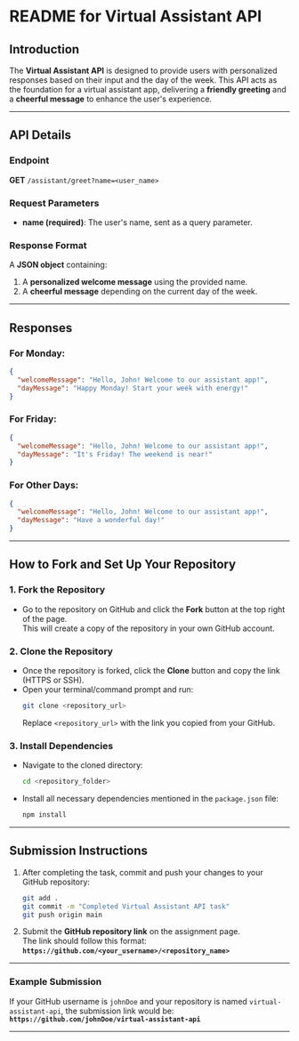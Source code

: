 # **README for Virtual Assistant API**

## **Introduction**
The **Virtual Assistant API** is designed to provide users with personalized responses based on their input and the day of the week. This API acts as the foundation for a virtual assistant app, delivering a **friendly greeting** and a **cheerful message** to enhance the user's experience.

---

## **API Details**

### **Endpoint**
**GET** `/assistant/greet?name=<user_name>`

### **Request Parameters**
- **name (required)**: The user's name, sent as a query parameter.

### **Response Format**
A **JSON object** containing:
1. A **personalized welcome message** using the provided name.
2. A **cheerful message** depending on the current day of the week.

---


## **Responses**

### **For Monday:**
```json
{
  "welcomeMessage": "Hello, John! Welcome to our assistant app!",
  "dayMessage": "Happy Monday! Start your week with energy!"
}
```

### **For Friday:**
```json
{
  "welcomeMessage": "Hello, John! Welcome to our assistant app!",
  "dayMessage": "It's Friday! The weekend is near!"
}
```

### **For Other Days:**
```json
{
  "welcomeMessage": "Hello, John! Welcome to our assistant app!",
  "dayMessage": "Have a wonderful day!"
}
```

---

## **How to Fork and Set Up Your Repository**

### **1. Fork the Repository**
- Go to the repository on GitHub and click the **Fork** button at the top right of the page.  
  This will create a copy of the repository in your own GitHub account.

### **2. Clone the Repository**
- Once the repository is forked, click the **Clone** button and copy the link (HTTPS or SSH).
- Open your terminal/command prompt and run:
  ```bash
  git clone <repository_url>
  ```
  Replace `<repository_url>` with the link you copied from your GitHub.

### **3. Install Dependencies**
- Navigate to the cloned directory:
  ```bash
  cd <repository_folder>
  ```
- Install all necessary dependencies mentioned in the `package.json` file:
  ```bash
  npm install
  ```

---

## **Submission Instructions**
1. After completing the task, commit and push your changes to your GitHub repository:
   ```bash
   git add .
   git commit -m "Completed Virtual Assistant API task"
   git push origin main
   ```
2. Submit the **GitHub repository link** on the assignment page.  
   The link should follow this format:  
   **`https://github.com/<your_username>/<repository_name>`**

---

### **Example Submission**
If your GitHub username is `johnDoe` and your repository is named `virtual-assistant-api`, the submission link would be:  
**`https://github.com/johnDoe/virtual-assistant-api`**

---

